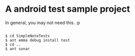 # A android test sample project

In general, you may not need this. :p

<code>
$ cd SimpleNoteTests
$ ant emma debug install test
$ cd ..
$ ant sonar
</code>
